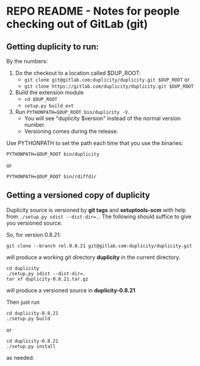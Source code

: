# REPO README - Notes for people checking out of GitLab (git)

## Getting duplicity to run:

By the numbers:

1.  Do the checkout to a location called $DUP_ROOT:
    - `git clone git@gitlab.com:duplicity/duplicity.git $DUP_ROOT` or
    - `git clone https://gitlab.com/duplicity/duplicity.git $DUP_ROOT`
2. Build the extension module
    - `cd $DUP_ROOT`
    - `setup.py build_ext`
3. Run `PYTHONPATH=$DUP_ROOT bin/duplicity -V`. 
    - You will see "duplicity $version" instead of the normal version number.
    - Versioning comes during the release.

Use PYTHONPATH to set the path each time that you use the binaries:

`PYTHONPATH=$DUP_ROOT bin/duplicity`

or

`PYTHONPATH=$DUP_ROOT bin/rdiffdir`


## Getting a versioned copy of duplicity

Duplicity source is versioned by **git tags** and **setuptools-scm** with help from `./setup.py sdist --dist-dir=.`.
The following should suffice to give you versioned source.

So, for version 0.8.21:
```
git clone --branch rel.0.8.21 git@gitlab.com:duplicity/duplicity.git
```
will produce a working git directory **duplicity** in the current directory.
```
cd duplicity
./setup.py sdist --dist-dir=.
tar xf duplicity-0.8.21.tar.gz
```
will produce a versioned source in **duplicity-0.8.21**

Then just run
```
cd duplicity-8.8,21
./setup.py build
```
or
```
cd duplicity-0.8.21
./setup.py install
```
as needed.
